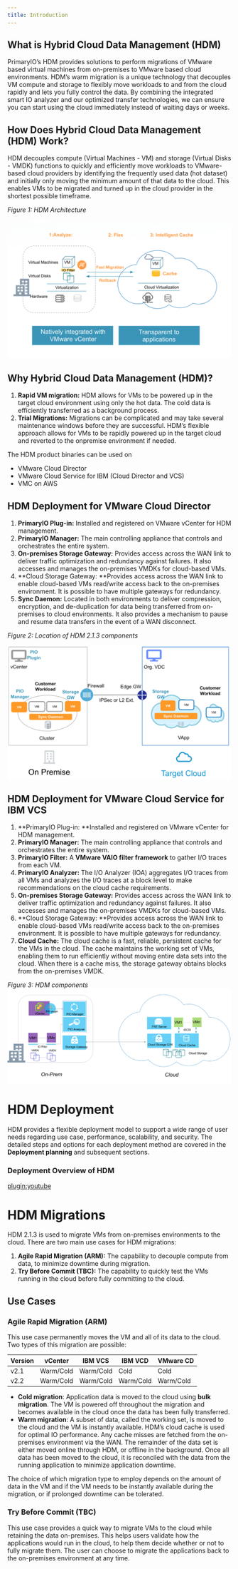 ```yaml
---
title: Introduction
---
```


## What is Hybrid Cloud Data Management (HDM)

PrimaryIO’s HDM provides solutions to perform migrations of VMware based virtual machines from on-premises to VMware based cloud environments.  HDM’s warm migration is a unique technology that decouples VM compute and storage to flexibly move workloads to and from the cloud rapidly and lets you fully control the data.  By combining the integrated smart IO analyzer and our optimized transfer technologies, we can ensure you can start using the cloud immediately instead of waiting days or weeks.

## How Does Hybrid Cloud Data Management (HDM) Work?
HDM decouples compute (Virtual Machines - VM) and storage (Virtual Disks - VMDK) functions to quickly and efficiently move workloads to VMware-based cloud providers by identifying the frequently used data (hot dataset) and initially only moving the minimum amount of that data to the cloud. This enables VMs to be migrated and turned up in the cloud provider in the shortest possible timeframe.  


_Figure 1: HDM Architecture_

![alt_text](images/arch02.png "image_tooltip")


## Why Hybrid Cloud Data Management (HDM)?

1. **Rapid VM migration:** HDM allows for VMs to be powered up in the target cloud environment using only the hot data.  The cold data is efficiently transferred as a background process.
1. **Trial Migrations:** Migrations can be complicated and may take several maintenance windows before they are successful.  HDM’s flexible approach allows for VMs to be rapidly powered up in the target cloud and reverted to the onpremise environment if needed. 

The HDM product binaries can be used on
* VMware Cloud Director
* VMware Cloud Service for IBM (Cloud Director and VCS)
* VMC on AWS

## HDM Deployment for VMware Cloud Director

1. **PrimaryIO Plug-in:** Installed and registered on VMware vCenter for HDM management.
2. **PrimaryIO Manager:** The main controlling appliance that controls and orchestrates the entire system.
3. **On-premises Storage Gateway:** Provides access across the WAN link to deliver traffic optimization and redundancy against failures. It also accesses and manages the on-premises VMDKs for cloud-based VMs.
4. **Cloud Storage Gateway: **Provides access across the WAN link to enable cloud-based VMs read/write access back to the on-premises environment. It is possible to have multiple gateways for redundancy.
5. **Sync Daemon:** Located in both environments to deliver compression, encryption, and de-duplication for data being transferred from on-premises to cloud environments. It also provides a mechanism to pause and resume data transfers in the event of a WAN disconnect.

_Figure 2: Location of HDM 2.1.3 components_

![alt_text](images/image8.png?classes=content-img "image_tooltip")

## HDM Deployment for VMware Cloud Service for IBM VCS

1. **PrimaryIO Plug-in: **Installed and registered on VMware vCenter for HDM management.
2. **PrimaryIO Manager:** The main controlling appliance that controls and orchestrates the entire system.
3. **PrimaryIO Filter:** A **VMware VAIO filter framework** to gather I/O traces from each VM.
4. **PrimaryIO Analyzer:** The I/O Analyzer (IOA) aggregates I/O traces from all VMs and analyzes the I/O traces at a block level to make recommendations on the cloud cache requirements.
5. **On-premises Storage Gateway:** Provides access across the WAN link to deliver traffic optimization and redundancy against failures. It also accesses and manages the on-premises VMDKs for cloud-based VMs.
6. **Cloud Storage Gateway: **Provides access across the WAN link to enable cloud-based VMs read/write access back to the on-premises environment. It is possible to have multiple gateways for redundancy.
7. **Cloud Cache:** The cloud cache is a fast, reliable, persistent cache for the VMs in the cloud. The cache maintains the working set of VMs, enabling them to run efficiently without moving entire data sets into the cloud. When there is a cache miss, the storage gateway obtains blocks from the on-premises VMDK.

_Figure 3: HDM components_
![alt_text](images/image54.png?classes=content-img "image_tooltip")
 
# HDM Deployment

HDM provides a flexible deployment model to support a wide range of user needs regarding use case, performance, scalability, and security. The detailed steps and options for each deployment method are covered in the **Deployment planning** and subsequent sections. 

### Deployment Overview of HDM
[plugin:youtube](https://youtu.be/BtpGR64wLGQ)


# HDM Migrations

HDM 2.1.3 is used to migrate VMs from on-premises environments to the cloud. There are two main use cases for HDM migrations:

1. **Agile Rapid Migration (ARM):** The capability to decouple compute from data, to minimize downtime during migration.
2. **Try Before Commit (TBC):** The capability to quickly test the VMs running in the cloud before fully committing to the cloud.

## Use Cases

### Agile Rapid Migration (ARM)

This use case permanently moves the VM and all of its data to the cloud. Two types of this migration are possible:


|Version|vCenter|IBM VCS|IBM VCD|VMware CD|
|-------|-------|-------|-------|---------|
|v2.1|Warm/Cold|Warm/Cold|Cold|Cold|
|v2.2|Warm/Cold|Warm/Cold|Warm/Cold|Warm/Cold|


*   **Cold migration**: Application data is moved to the cloud using **bulk migration**. The VM is powered off throughout the migration and becomes available in the cloud once the data has been fully transferred. 
*   **Warm migration**: A subset of data, called the working set, is moved to the cloud and the VM is instantly available. HDM’s cloud cache is used for optimal IO performance. Any cache misses are fetched from the on-premises environment via the WAN. The remainder of the data set is either moved online through HDM, or offline in the background. Once all data has been moved to the cloud, it is reconciled with the data from the running application to minimize application downtime.

The choice of which migration type to employ depends on the amount of data in the VM and if the VM needs to be instantly available during the migration, or if prolonged downtime can be tolerated.


### Try Before Commit (TBC)

This use case provides a quick way to migrate VMs to the cloud while retaining the data on-premises. This helps users validate how the applications would run in the cloud, to help them decide whether or not to fully migrate them. The user can choose to migrate the applications back to the on-premises environment at any time.

